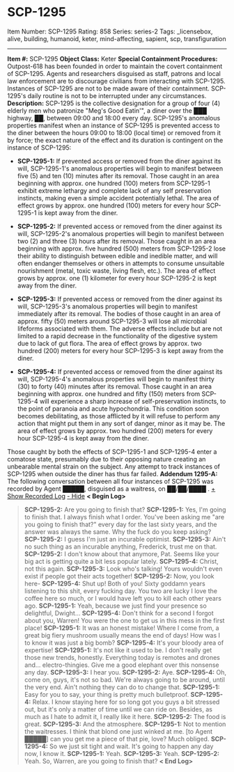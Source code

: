 # SCP-1295
Item Number: SCP-1295
Rating: 858
Series: series-2
Tags: _licensebox, alive, building, humanoid, keter, mind-affecting, sapient, scp, transfiguration

---

**Item #:** SCP-1295
**Object Class:** Keter
**Special Containment Procedures:** Outpost-618 has been founded in order to maintain the covert containment of SCP-1295. Agents and researchers disguised as staff, patrons and local law enforcement are to discourage civilians from interacting with SCP-1295. Instances of SCP-1295 are not to be made aware of their containment. SCP-1295's daily routine is not to be interrupted under any circumstances.
**Description:** SCP-1295 is the collective designation for a group of four (4) elderly men who patronize "Meg's Good Eatin'", a diner over the ███ highway, ██, between 09:00 and 18:00 every day. SCP-1295's anomalous properties manifest when an instance of SCP-1295 is prevented access to the diner between the hours 09:00 to 18:00 (local time) or removed from it by force; the exact nature of the effect and its duration is contingent on the instance of SCP-1295:
  * **SCP-1295-1:** If prevented access or removed from the diner against its will, SCP-1295-1's anomalous properties will begin to manifest between five (5) and ten (10) minutes after its removal. Those caught in an area beginning with approx. one hundred (100) meters from SCP-1295-1 exhibit extreme lethargy and complete lack of any self preservation instincts, making even a simple accident potentially lethal. The area of effect grows by approx. one hundred (100) meters for every hour SCP-1295-1 is kept away from the diner.

  * **SCP-1295-2:** If prevented access or removed from the diner against its will, SCP-1295-2's anomalous properties will begin to manifest between two (2) and three (3) hours after its removal. Those caught in an area beginning with approx. five hundred (500) meters from SCP-1295-2 lose their ability to distinguish between edible and inedible matter, and will often endanger themselves or others in attempts to consume unsuitable nourishment (metal, toxic waste, living flesh, etc.). The area of effect grows by approx. one (1) kilometer for every hour SCP-1295-2 is kept away from the diner.

  * **SCP-1295-3:** If prevented access or removed from the diner against its will, SCP-1295-3's anomalous properties will begin to manifest immediately after its removal. The bodies of those caught in an area of approx. fifty (50) meters around SCP-1295-3 will lose all microbial lifeforms associated with them. The adverse effects include but are not limited to a rapid decrease in the functionality of the digestive system due to lack of gut flora. The area of effect grows by approx. two hundred (200) meters for every hour SCP-1295-3 is kept away from the diner.

  * **SCP-1295-4:** If prevented access or removed from the diner against its will, SCP-1295-4's anomalous properties will begin to manifest thirty (30) to forty (40) minutes after its removal. Those caught in an area beginning with approx. one hundred and fifty (150) meters from SCP-1295-4 will experience a sharp increase of self-preservation instincts, to the point of paranoia and acute hypochondria. This condition soon becomes debilitating, as those afflicted by it will refuse to perform any action that might put them in any sort of danger, minor as it may be. The area of effect grows by approx. two hundred (200) meters for every hour SCP-1295-4 is kept away from the diner.

Those caught by both the effects of SCP-1295-1 and SCP-1295-4 enter a comatose state, presumably due to their opposing nature creating an unbearable mental strain on the subject. Any attempt to track instances of SCP-1295 when outside the diner has thus far failed.
**Addendum 1295-A:** The following conversation between all four instances of SCP-1295 was recorded by Agent █████, disguised as a waitress, on ██/██/████ .
[\+ Show Recorded Log](javascript:;)
[\- Hide](javascript:;)
**< Begin Log>**
> **SCP-1295-2:** Are you going to finish that?
> **SCP-1295-1:** Yes, I'm going to finish that. I always finish what I order. You've been asking me "are you going to finish that?" every day for the last sixty years, and the answer was always the same. Why the fuck do you keep asking?
> **SCP-1295-2:** I guess I'm just an incurable optimist.
> **SCP-1295-3:** Ain't no such thing as an incurable anything, Frederick, trust me on that.
> **SCP-1295-2:** I don't know about that anymore, Pat. Seems like your big act is getting quite a bit less popular lately.
> **SCP-1295-4:** Christ, not this again.
> **SCP-1295-3:** Look who's talking! Yours wouldn't even exist if people got their acts together!
> **SCP-1295-2:** Now, you look here-
> **SCP-1295-4:** Shut up! Both of you! Sixty goddamn years listening to this shit, every fucking day. You two are lucky I love the coffee here so much, or I would have left you to kill each other years ago.
> **SCP-1295-1:** Yeah, because we just find your presence so delightful, Dwight…
> **SCP-1295-4:** Don't think for a second I forgot about you, Warren! You were the one to get us in this mess in the first place!
> **SCP-1295-1:** It was an honest mistake! Where I come from, a great big fiery mushroom usually means the end of days! How was I to know it was just a big bomb?
> **SCP-1295-4:** It's your bloody area of expertise!
> **SCP-1295-1:** It's not like it used to be. I don't really get those new trends, honestly. Everything today is remotes and drones and… electro-thingies. Give me a good elephant over this nonsense any day.
> **SCP-1295-3:** I hear you.
> **SCP-1295-2:** Aye.
> **SCP-1295-4:** Oh, come on, guys, it's not so bad. We're always going to be around, until the very end. Ain't nothing they can do to change that.
> **SCP-1295-1:** Easy for you to say, your thing is pretty much bulletproof.
> **SCP-1295-4:** Relax. I know staying here for so long got you guys a bit stressed out, but it's only a matter of time until we can ride on. Besides, as much as I hate to admit it, I really like it here.
> **SCP-1295-2:** The food is great.
> **SCP-1295-3:** And the atmosphere.
> **SCP-1295-1:** Not to mention the waitresses. I think that blond one just winked at me. [to Agent █████] can you get me a piece of that pie, love? Much obliged.
> **SCP-1295-4:** So we just sit tight and wait. It's going to happen any day now, I know it.
> **SCP-1295-1:** Yeah.
> **SCP-1295-3:** Yeah.
> **SCP-1295-2:** Yeah. So, Warren, are you going to finish that?
**< End Log>**